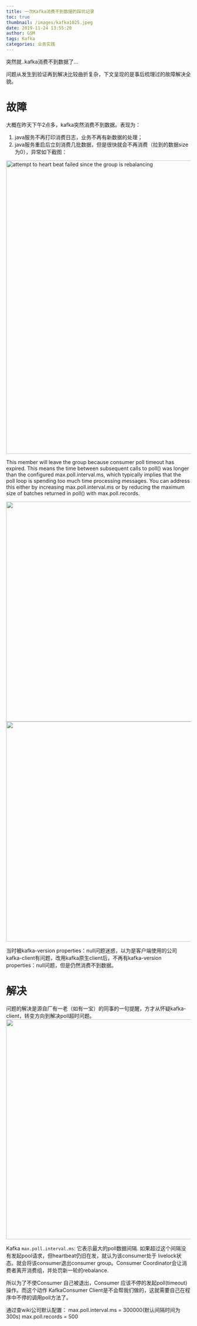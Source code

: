```yaml
---
title: 一次Kafka消费不到数据的踩坑记录
toc: true
thumbnail: /images/kafka1025.jpeg
date: 2019-11-24 13:55:20
author: GSM
tags: Kafka
categories: 业务实践
---
```

突然就..kafka消费不到数据了...
<!-- more -->
问题从发生到验证再到解决比较曲折复杂，下文呈现的是事后梳理过的故障解决全貌。

# 故障
大概在昨天下午2点多，kafka突然消费不到数据。表现为：
1. java服务不再打印消费日志，业务不再有新数据的处理；
2. java服务重启后立刻消费几批数据，但是很快就会不再消费（拉到的数据size 为0），异常如下截图：
<img src="problem1.png" width = "1000" height = "800" align=center title="attempt to heart beat failed since the group is rebalancing"/>

This member will leave the group because consumer poll timeout has expired. This means the time between subsequent calls to poll() was longer than the configured max.poll.interval.ms, which typically implies that the poll loop is spending too much time processing messages. You can address this either by increasing max.poll.interval.ms or by reducing the maximum size of batches returned in poll() with max.poll.records.

<img src="problem2.png" width = "800" height = "600" align=center />

<img src="problem3.jpeg" width = "800" height = "600" align=center />

当时被kafka-version properties：null问题迷惑，以为是客户端使用的公司kafka-client有问题，改用kafka原生client后，不再有kafka-version properties：null问题，但是仍然消费不到数据。

# 解决
问题的解决是源自厂有一老（如有一宝）的同事的一句提醒，方才从怀疑kafka-client，转变方向到解决poll超时问题。
<img src="tips.png" width = "800" height = "600" align=center />

Kafka `max.poll.interval.ms`: 它表示最大的poll数据间隔. 如果超过这个间隔没有发起pool请求，但heartbeat仍旧在发，就认为该consumer处于 livelock状态。就会将该consumer退出consumer group。Consumer Coordinator会让消费者离开消费组，并处罚新一轮的rebalance. 

所以为了不使Consumer 自己被退出，Consumer 应该不停的发起poll(timeout)操作。而这个动作 KafkaConsumer Client是不会帮我们做的，这就需要自己在程序中不停的调用poll方法了。

通过查wiki公司默认配置：
max.poll.interval.ms = 300000(默认间隔时间为300s)
max.poll.records = 500









